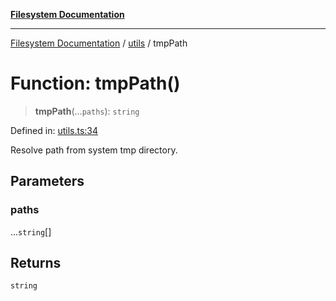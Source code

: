 [**Filesystem Documentation**](../../README.md)

***

[Filesystem Documentation](../../README.md) / [utils](../README.md) / tmpPath

# Function: tmpPath()

> **tmpPath**(...`paths`): `string`

Defined in: [utils.ts:34](https://github.com/stonemjs/filesystem/blob/064ba29e1d5559c367f9a7471b75a6d308ebe158/src/utils.ts#L34)

Resolve path from system tmp directory.

## Parameters

### paths

...`string`[]

## Returns

`string`
